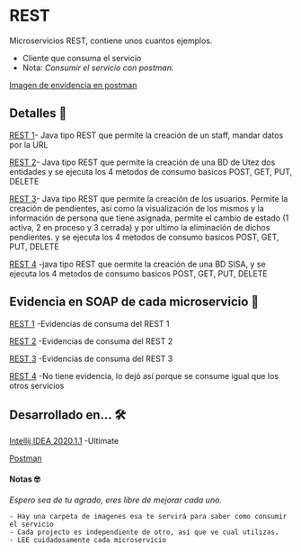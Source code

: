 # REST
Microservicios REST, contiene unos cuantos ejemplos.

  - Cliente que consuma el servicio
  - Nota:  _Consumir el servicio con postman._

[Imagen de envidencia en postman](https://github.com/UrielRivera2000/XML-RPC2/blob/main/EvidenciaEnPostman.png) 


## Detalles  🚀
[REST 1](https://github.com/UrielRivera2000/REST/tree/main/REST1)- Java tipo REST que permite la creación de un staff, mandar datos por la URL

[REST 2](https://github.com/UrielRivera2000/REST/tree/main/REST2)- Java tipo REST que permite la creación de una BD de Utez dos entidades y se ejecuta los 4 metodos de consumo basicos POST, GET, PUT, DELETE

[REST 3](https://github.com/UrielRivera2000/REST/tree/main/REST3)- Java tipo REST que permite la creación de los usuarios. Permite la creación de pendientes, así como la visualización de los mismos y la información de persona que tiene asignada, permite el cambio de estado (1 activa, 2 en proceso y 3 cerrada) y por ultimo la eliminación de dichos pendientes. y se ejecuta los 4 metodos de consumo basicos POST, GET, PUT, DELETE

[REST 4](https://github.com/UrielRivera2000/REST/tree/main/REST%204) -java tipo REST que oermite la creación de una BD SISA, y se ejecuta los 4 metodos de consumo basicos POST, GET, PUT, DELETE
## Evidencia en SOAP de cada microservicio 📌

[REST 1](https://github.com/UrielRivera2000/REST/tree/main/img/REST1) -Evidencias de consuma del REST 1

[REST 2](https://github.com/UrielRivera2000/REST/tree/main/img/REST2) -Evidencias de consuma del REST 2

[REST 3](https://github.com/UrielRivera2000/REST/tree/main/img/REST3) -Evidencias de consuma del REST 3

[REST 4]() -No tiene evidencia, lo dejó así porque se consume igual que los otros servicios

## Desarrollado en... 🛠️
[Intellij IDEA 2020.1.1](https://www.jetbrains.com/idea/download/#section=windows) -Ultimate

[Postman](https://www.postman.com/downloads/)


#### Notas  🤓
_Espero sea de tu agrado, eres libre de mejorar cada uno._   

    - Hay una carpeta de imagenes esa te servirá para saber como consumir el servicio
    - Cada projecto es independiente de otro, así que ve cual utilizas.
    - LEE cuidadosamente cada microservicio